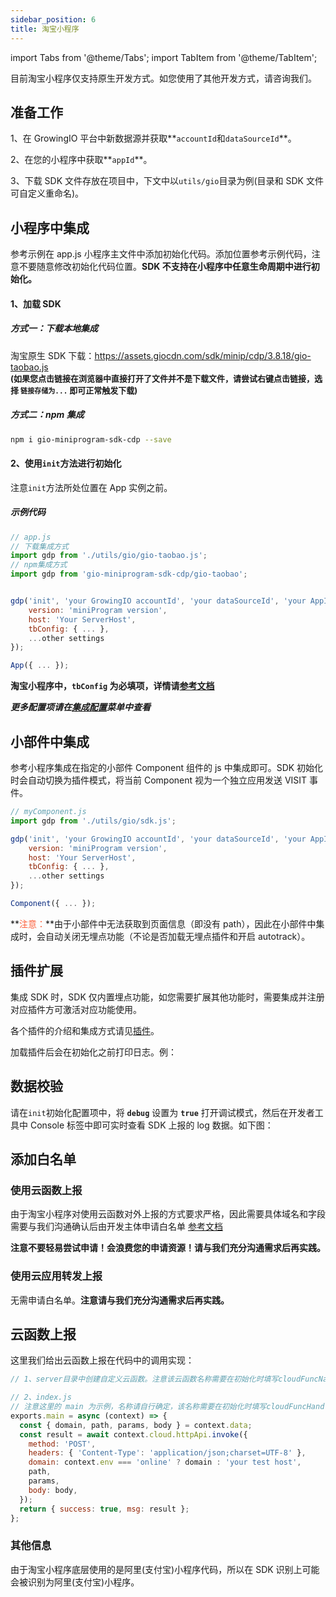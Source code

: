 ```yaml
---
sidebar_position: 6
title: 淘宝小程序
---
```


import Tabs from '@theme/Tabs';
import TabItem from '@theme/TabItem';

目前淘宝小程序仅支持原生开发方式。如您使用了其他开发方式，请咨询我们。

## 准备工作

1、在 GrowingIO 平台中新数据源并获取**`accountId`和`dataSourceId`**。

2、在您的小程序中获取**`appId`**。

3、下载 SDK 文件存放在项目中，下文中以`utils/gio`目录为例(目录和 SDK 文件可自定义重命名)。

## 小程序中集成

参考示例在 app.js 小程序主文件中添加初始化代码。添加位置参考示例代码，注意不要随意修改初始化代码位置。**SDK 不支持在小程序中任意生命周期中进行初始化。**

#### 1、加载 SDK

##### 方式一：下载本地集成

淘宝原生 SDK 下载：<https://assets.giocdn.com/sdk/minip/cdp/3.8.18/gio-taobao.js><br/>
**<font size="2">(如果您点击链接在浏览器中直接打开了文件并不是下载文件，请尝试右键点击链接，选择 `链接存储为...` 即可正常触发下载)</font>**

##### 方式二：npm 集成

```bash
npm i gio-miniprogram-sdk-cdp --save
```

#### 2、使用`init`方法进行初始化

注意`init`方法所处位置在 App 实例之前。

##### 示例代码

```js
// app.js
// 下载集成方式
import gdp from './utils/gio/gio-taobao.js';
// npm集成方式
import gdp from 'gio-miniprogram-sdk-cdp/gio-taobao';


gdp('init', 'your GrowingIO accountId', 'your dataSourceId', 'your AppId', {
    version: 'miniProgram version',
    host: 'Your ServerHost',
    tbConfig: { ... },
    ...other settings
});

App({ ... });
```

**淘宝小程序中，`tbConfig` 为必填项，详情请[参考文档](/docs/miniprogram/initSettings#tbconfig)**

**_更多配置项请在[集成配置](/docs/miniprogram/initSettings)菜单中查看_**

## 小部件中集成

参考小程序集成在指定的小部件 Component 组件的 js 中集成即可。SDK 初始化时会自动切换为插件模式，将当前 Component 视为一个独立应用发送 VISIT 事件。

```js
// myComponent.js
import gdp from './utils/gio/sdk.js';

gdp('init', 'your GrowingIO accountId', 'your dataSourceId', 'your AppId', {
    version: 'miniProgram version',
    host: 'Your ServerHost',
    tbConfig: { ... },
    ...other settings
});

Component({ ... });
```

**<font color="#FC5F3A">注意：</font>**由于小部件中无法获取到页面信息（即没有 path），因此在小部件中集成时，会自动关闭无埋点功能（不论是否加载无埋点插件和开启 autotrack）。

## 插件扩展

集成 SDK 时，SDK 仅内置埋点功能，如您需要扩展其他功能时，需要集成并注册对应插件方可激活对应功能使用。

各个插件的介绍和集成方式请见[插件](/docs/miniprogram/plugins)。

加载插件后会在初始化之前打印日志。例：

<ImageLoader path="img/miniprogram/plugin_debug" />

## 数据校验

请在`init`初始化配置项中，将 **`debug`** 设置为 **`true`** 打开调试模式，然后在开发者工具中 Console 标签中即可实时查看 SDK 上报的 log 数据。如下图：

<ImageLoader path="img/miniprogram/taobao_debug" />

## 添加白名单

### 使用云函数上报

由于淘宝小程序对使用云函数对外上报的方式要求严格，因此需要具体域名和字段需要与我们沟通确认后由开发主体申请白名单 [参考文档](https://miniapp.open.taobao.com/docV3.htm?docId=118444&docType=1)

**注意不要轻易尝试申请！会浪费您的申请资源！请与我们充分沟通需求后再实践。**

### 使用云应用转发上报

无需申请白名单。**注意请与我们充分沟通需求后再实践。**

## 云函数上报

这里我们给出云函数上报在代码中的调用实现：

```js
// 1、server目录中创建自定义云函数。注意该云函数名称需要在初始化时填写cloudFuncName。

// 2、index.js
// 注意这里的 main 为示例，名称请自行确定，该名称需要在初始化时填写cloudFuncHandler。
exports.main = async (context) => {
  const { domain, path, params, body } = context.data;
  const result = await context.cloud.httpApi.invoke({
    method: 'POST',
    headers: { 'Content-Type': 'application/json;charset=UTF-8' },
    domain: context.env === 'online' ? domain : 'your test host',
    path,
    params,
    body: body,
  });
  return { success: true, msg: result };
};
```

### 其他信息

由于淘宝小程序底层使用的是阿里(支付宝)小程序代码，所以在 SDK 识别上可能会被识别为阿里(支付宝)小程序。
